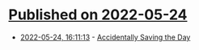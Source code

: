 # [Published on 2022-05-24](index.md)

* [2022-05-24, 16:11:13](https://news.ycombinator.com/item?id=31493922) - [Accidentally Saving the Day](https://essays.jwatzman.org/essays/accidentally-saving-the-day.html)
